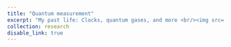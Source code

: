 ```yaml
---
title: "Quantum measurement"
excerpt: "My past life: Clocks, quantum gases, and more <br/><img src='/images/500x300.png'>"
collection: research
disable_link: true
---
```

